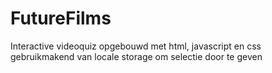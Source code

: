 # FutureFilms
Interactive videoquiz opgebouwd met html, javascript en css gebruikmakend van locale storage om selectie door te geven